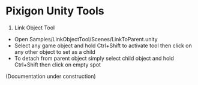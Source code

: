 # Pixigon Unity Tools

1. Link Object Tool

- Open Samples/LinkObjectTool/Scenes/LinkToParent.unity
- Select any game object and hold Ctrl+Shift to activate tool then click on any other object to set as a child
- To detach from parent object simply select child object and hold Ctrl+Shift then click on empty spot

(Documentation under construction)